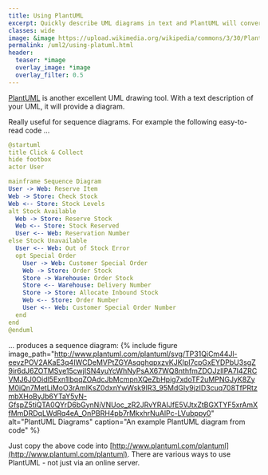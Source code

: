 ```yaml
---
title: Using PlantUML
excerpt: Quickly describe UML diagrams in text and PlantUML will convert them into diagrams.
classes: wide
image: &image https://upload.wikimedia.org/wikipedia/commons/3/30/Plantuml_Logo.svg
permalink: /uml2/using-platuml.html
header:
  teaser: *image
  overlay_image: *image
  overlay_filter: 0.5
---
```

[PlantUML](https://plantuml.com/) is another excellent UML drawing tool. With a text description of your UML, it will provide a diagram.

Really useful for sequence diagrams. For example the following easy-to-read code ...
```yaml
@startuml
title Click & Collect
hide footbox
actor User

mainframe Sequence Diagram
User -> Web: Reserve Item
Web -> Store: Check Stock
Web <-- Store: Stock Levels
alt Stock Available
  Web -> Store: Reserve Stock
  Web <-- Store: Stock Reserved
  User <-- Web: Reservation Number
else Stock Unavailable
  User <-- Web: Out of Stock Error
  opt Special Order
    User -> Web: Customer Special Order
    Web -> Store: Order Stock
    Store -> Warehouse: Order Stock
    Store <-- Warehouse: Delivery Number
    Store -> Store: Allocate Inbound Stock
    Web <-- Store: Order Number
    User <-- Web: Customer Special Order Number
  end
end
@enduml
```
... produces a sequence diagram:
{% include figure image_path="http://www.plantuml.com/plantuml/svg/TP31QiCm44Jl-eevzPOV2AKaE3q4IWCDeMVPtZGYAsqghqpxzvKJKIpI7cpGxEYDPbU3sgZ9ir6dJ6ZOTMSye15cwjISN4yuYcWhNyPsAX67WQ8nthfmZDOJzlIPA7I4ZRCVMJ6J0Oidl5Exn1lbqqZOAdcJbMcmpnXQeZbHpig7xdoTF2uMPNGJyK8ZyM0iQn7MetLiMoO3rAmIKsZ0dxnYwWsk9IR3_95MdGIy9jzID3cuq708TfPRtzmbXHoByJb6YTaY5yN-GfspZ5tiQTA0QYrD6bGynNjVNUoc_zR2JRvYRAIJfE5VJtxZtBGXTYF5xrAmXfMmDRDqLWdRq4eA_OnPBRH4pb7rMkxhrNuAlPc-LVubppy0" alt="PlantUML Diagrams" caption="An example PlantUML diagram from code" %}

Just copy the above code into [http://www.plantuml.com/plantuml](http://www.plantuml.com/plantuml). There are various ways to use PlantUML - not just via an online server.
